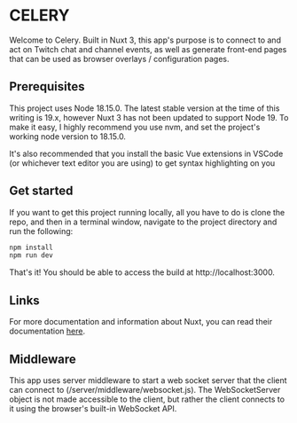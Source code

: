 # CELERY
Welcome to Celery. Built in Nuxt 3, this app's purpose is to connect to and act on Twitch chat and channel events, as well as generate front-end pages that can be used as browser overlays / configuration pages.

## Prerequisites
This project uses Node 18.15.0. The latest stable version at the time of this writing is 19.x, however Nuxt 3 has not been updated to support Node 19. To make it easy, I highly recommend you use nvm, and set the project's working node version to 18.15.0.

It's also recommended that you install the basic Vue extensions in VSCode (or whichever text editor you are using) to get syntax highlighting on you

## Get started
If you want to get this project running locally, all you have to do is clone the repo, and then in a terminal window, navigate to the project directory and run the following:

```bash
npm install
npm run dev
```

That's it! You should be able to access the build at http://localhost:3000.

## Links
For more documentation and information about Nuxt, you can read their documentation [here](https://nuxt.com/docs/getting-started/introduction).

## Middleware
This app uses server middleware to start a web socket server that the client can connect to (/server/middleware/websocket.js). The WebSocketServer object is not made accessible to the client, but rather the client connects to it using the browser's built-in WebSocket API.